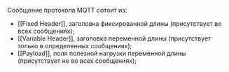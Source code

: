 Сообщение протокола MQTT сотоит из:
- [[Fixed Header]], заголовка фиксированной длины (присутствует во всех сообщениях);
- [[Variable Header]], заголовка переменной длины (присутствует только в определенных сообщениях);
- [[Payload]], поля полезной нагрузки переменной длины (присутствует не во всех сообщениях);